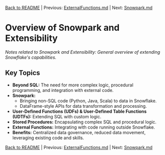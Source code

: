 [Back to README](../README.md) | Previous: [ExternalFunctions.md](ExternalFunctions.md) | Next: [Snowpark.md](Snowpark.md)

# Overview of Snowpark and Extensibility

*Notes related to Snowpark and Extensibility: General overview of extending Snowflake's capabilities.*

## Key Topics
*   **Beyond SQL:** The need for more complex logic, procedural programming, and integration with external code.
*   **Snowpark:**
    *   Bringing non-SQL code (Python, Java, Scala) to data in Snowflake.
    *   DataFrame-style APIs for data transformation and processing.
*   **User-Defined Functions (UDFs) & User-Defined Table Functions (UDTFs):** Extending SQL with custom logic.
*   **Stored Procedures:** Encapsulating complex SQL and procedural logic.
*   **External Functions:** Integrating with code running outside Snowflake.
*   **Benefits:** Centralized data governance, reduced data movement, leveraging existing code and skills.


[Back to README](../README.md) | Previous: [ExternalFunctions.md](ExternalFunctions.md) | Next: [Snowpark.md](Snowpark.md)
